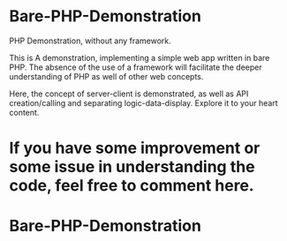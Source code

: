 
# Bare-PHP-Demonstration
PHP Demonstration, without any framework.

This is A demonstration, implementing a simple web app written in bare PHP. The absence of the use of a framework will facilitate the deeper understanding of PHP as well of other web concepts.

Here, the concept of server-client is demonstrated, as well as API creation/calling and separating logic-data-display. Explore it to your heart content. 

If you have some improvement or some issue in understanding the code, feel free to comment here.  
=======
# Bare-PHP-Demonstration

